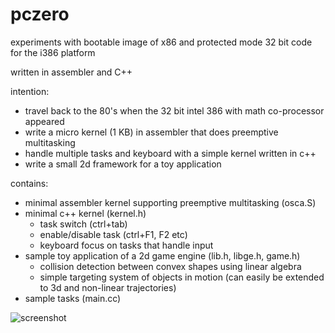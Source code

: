 # pczero
experiments with bootable image of x86 and protected mode 32 bit code for the i386 platform

written in assembler and C++

intention:
* travel back to the 80's when the 32 bit intel 386 with math co-processor appeared
* write a micro kernel (1 KB) in assembler that does preemptive multitasking
* handle multiple tasks and keyboard with a simple kernel written in c++
* write a small 2d framework for a toy application

contains:
* minimal assembler kernel supporting preemptive multitasking (osca.S)
* minimal c++ kernel (kernel.h)
  - task switch (ctrl+tab)
  - enable/disable task (ctrl+F1, F2 etc)
  - keyboard focus on tasks that handle input
* sample toy application of a 2d game engine (lib.h, libge.h, game.h)
  - collision detection between convex shapes using linear algebra
  - simple targeting system of objects in motion (can easily be extended to 3d and non-linear trajectories)
* sample tasks (main.cc)

![screenshot](https://github.com/calint/pczero/assets/1920811/00afdb23-8a76-4390-a7cc-df34f018f979)
